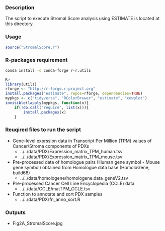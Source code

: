 ### Description
The script to execute Stromal Score analysis using ESTIMATE is located at this directory.

### Usage
```R
source("StromalScore.r")
```

### R-packages requirement
```sh
conda install -c conda-forge r-r.utils
```
```R
R>
library(utils)
rforge <- "http://r-forge.r-project.org"
install.packages("estimate", repos=rforge, dependencies=TRUE)
mypkgs <- c("tidyverse", "RColorBrewer", "estimate", "cowplot")
invisible(lapply(mypkgs, function(x){
    if(!do.call("require", list(x))){
        install.packages(x)
    }
```

### Reuqired files to run the script
- Gene-level exprssion data in Transcript Per Million (TPM) values of Cancer/Stroma components of PDXs 
  - ../../data/PDX/Expression_matrix_TPM_human.tsv
  - ../../data/PDX/Expression_matrix_TPM_mouse.tsv
- Pre-processed data of homologue pairs (Human gene symbol - Mouse gene symbol) obtained from Homologue data base (HomoloGene, build68)
  - ../../data/homologene/homologene.data_geneV2.tsv
- Pre-processed Cancer Cell Line Encyclopedia (CCLE) data
  - ../../data/CCLE/matTPM_CCLE.tsv
- Function to annotate and sort PDX samples
  - ../../data/PDX/fn_anno_sort.R

### Outputs
- Fig2A_StromalScore.jpg